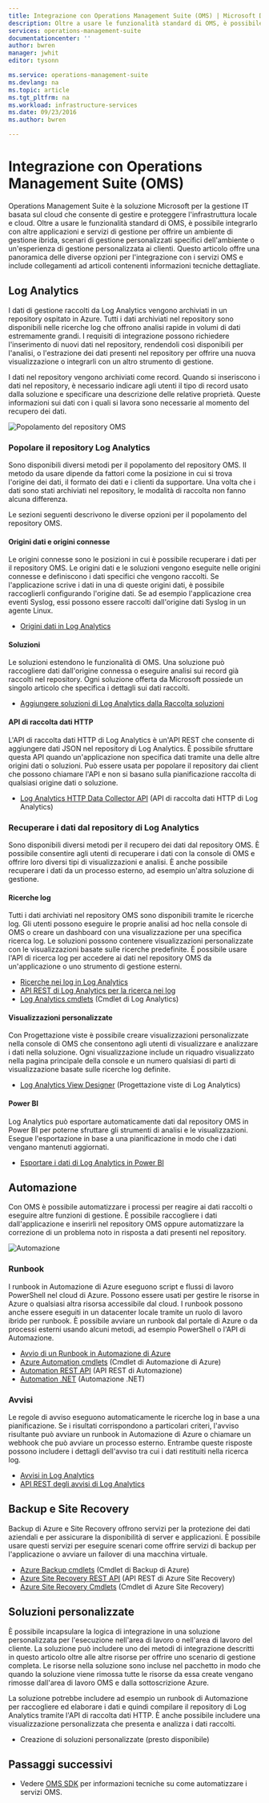 ```yaml
---
title: Integrazione con Operations Management Suite (OMS) | Microsoft Docs
description: Oltre a usare le funzionalità standard di OMS, è possibile integrarlo con altre applicazioni e servizi di gestione per offrire un ambiente di gestione ibrida, scenari di gestione personalizzati specifici dell'ambiente o un'esperienza di gestione personalizzata ai clienti.  Questo articolo offre una panoramica delle diverse opzioni per l'integrazione con OMS e include collegamenti ad articoli contenenti informazioni tecniche dettagliate.
services: operations-management-suite
documentationcenter: ''
author: bwren
manager: jwhit
editor: tysonn

ms.service: operations-management-suite
ms.devlang: na
ms.topic: article
ms.tgt_pltfrm: na
ms.workload: infrastructure-services
ms.date: 09/23/2016
ms.author: bwren

---
```

# <a name="integrating-with-operations-management-suite-(oms)"></a>Integrazione con Operations Management Suite (OMS)
Operations Management Suite è la soluzione Microsoft per la gestione IT basata sul cloud che consente di gestire e proteggere l'infrastruttura locale e cloud.  Oltre a usare le funzionalità standard di OMS, è possibile integrarlo con altre applicazioni e servizi di gestione per offrire un ambiente di gestione ibrida, scenari di gestione personalizzati specifici dell'ambiente o un'esperienza di gestione personalizzata ai clienti.  Questo articolo offre una panoramica delle diverse opzioni per l'integrazione con i servizi OMS e include collegamenti ad articoli contenenti informazioni tecniche dettagliate. 

## <a name="log-analytics"></a>Log Analytics
I dati di gestione raccolti da Log Analytics vengono archiviati in un repository ospitato in Azure.  Tutti i dati archiviati nel repository sono disponibili nelle ricerche log che offrono analisi rapide in volumi di dati estremamente grandi.  I requisiti di integrazione possono richiedere l'inserimento di nuovi dati nel repository, rendendoli così disponibili per l'analisi, o l'estrazione dei dati presenti nel repository per offrire una nuova visualizzazione o integrarli con un altro strumento di gestione.

I dati nel repository vengono archiviati come record.  Quando si inseriscono i dati nel repository, è necessario indicare agli utenti il tipo di record usato dalla soluzione e specificare una descrizione delle relative proprietà.  Queste informazioni sui dati con i quali si lavora sono necessarie al momento del recupero dei dati.

![Popolamento del repository OMS](media/operations-management-suite-integration/repository.png)

### <a name="populate-the-log-analytics-repository"></a>Popolare il repository Log Analytics
Sono disponibili diversi metodi per il popolamento del repository OMS.  Il metodo da usare dipende da fattori come la posizione in cui si trova l'origine dei dati, il formato dei dati e i clienti da supportare.  Una volta che i dati sono stati archiviati nel repository, le modalità di raccolta non fanno alcuna differenza.

Le sezioni seguenti descrivono le diverse opzioni per il popolamento del repository OMS.

#### <a name="connected-sources-and-data-sources"></a>Origini dati e origini connesse
Le origini connesse sono le posizioni in cui è possibile recuperare i dati per il repository OMS.  Le origini dati e le soluzioni vengono eseguite nelle origini connesse e definiscono i dati specifici che vengono raccolti.  Se l'applicazione scrive i dati in una di queste origini dati, è possibile raccoglierli configurando l'origine dati.  Se ad esempio l'applicazione crea eventi Syslog, essi possono essere raccolti dall'origine dati Syslog in un agente Linux.

* [Origini dati in Log Analytics](../log-analytics/log-analytics-data-sources.md)

#### <a name="solutions"></a>Soluzioni
Le soluzioni estendono le funzionalità di OMS.  Una soluzione può raccogliere dati dall'origine connessa o eseguire analisi sui record già raccolti nel repository.  Ogni soluzione offerta da Microsoft possiede un singolo articolo che specifica i dettagli sui dati raccolti.

* [Aggiungere soluzioni di Log Analytics dalla Raccolta soluzioni](../log-analytics/log-analytics-add-solutions.md)

#### <a name="http-data-collector-api"></a>API di raccolta dati HTTP
L'API di raccolta dati HTTP di Log Analytics è un'API REST che consente di aggiungere dati JSON nel repository di Log Analytics.  È possibile sfruttare questa API quando un'applicazione non specifica dati tramite una delle altre origini dati o soluzioni.  Può essere usata per popolare il repository dai client che possono chiamare l'API e non si basano sulla pianificazione raccolta di qualsiasi origine dati o soluzione.

* [Log Analytics HTTP Data Collector API](../log-analytics/log-analytics-data-collector-api.md) (API di raccolta dati HTTP di Log Analytics)

### <a name="retrieve-data-from-the-log-analytics-repository"></a>Recuperare i dati dal repository di Log Analytics
Sono disponibili diversi metodi per il recupero dei dati dal repository OMS.  È possibile consentire agli utenti di recuperare i dati con la console di OMS e offrire loro diversi tipi di visualizzazioni e analisi.  È anche possibile recuperare i dati da un processo esterno, ad esempio un'altra soluzione di gestione.

#### <a name="log-searches"></a>Ricerche log
Tutti i dati archiviati nel repository OMS sono disponibili tramite le ricerche log.  Gli utenti possono eseguire le proprie analisi ad hoc nella console di OMS o creare un dashboard con una visualizzazione per una specifica ricerca log.  Le soluzioni possono contenere visualizzazioni personalizzate con le visualizzazioni basate sulle ricerche predefinite.  È possibile usare l'API di ricerca log per accedere ai dati nel repository OMS da un'applicazione o uno strumento di gestione esterni.  

* [Ricerche nei log in Log Analytics](../log-analytics/log-analytics-log-searches.md)
* [API REST di Log Analytics per la ricerca nei log](../log-analytics/log-analytics-log-search-api.md)
* [Log Analytics cmdlets](https://msdn.microsoft.com/library/mt188224.aspx) (Cmdlet di Log Analytics)

#### <a name="custom-views"></a>Visualizzazioni personalizzate
Con Progettazione viste è possibile creare visualizzazioni personalizzate nella console di OMS che consentono agli utenti di visualizzare e analizzare i dati nella soluzione.  Ogni visualizzazione include un riquadro visualizzato nella pagina principale della console e un numero qualsiasi di parti di visualizzazione basate sulle ricerche log definite.

* [Log Analytics View Designer](../log-analytics/log-analytics-view-designer.md) (Progettazione viste di Log Analytics)

#### <a name="power-bi"></a>Power BI
Log Analytics può esportare automaticamente dati dal repository OMS in Power BI per poterne sfruttare gli strumenti di analisi e le visualizzazioni.  Esegue l'esportazione in base a una pianificazione in modo che i dati vengano mantenuti aggiornati. 

* [Esportare i dati di Log Analytics in Power BI](../log-analytics/log-analytics-powerbi.md)

## <a name="automation"></a>Automazione
Con OMS è possibile automatizzare i processi per reagire ai dati raccolti o eseguire altre funzioni di gestione.  È possibile raccogliere i dati dall'applicazione e inserirli nel repository OMS oppure automatizzare la correzione di un problema noto in risposta a dati presenti nel repository. 

![Automazione](media/operations-management-suite-integration/automate.png)

### <a name="runbooks"></a>Runbook
I runbook in Automazione di Azure eseguono script e flussi di lavoro PowerShell nel cloud di Azure.  Possono essere usati per gestire le risorse in Azure o qualsiasi altra risorsa accessibile dal cloud.  I runbook possono anche essere eseguiti in un datacenter locale tramite un ruolo di lavoro ibrido per runbook.  È possibile avviare un runbook dal portale di Azure o da processi esterni usando alcuni metodi, ad esempio PowerShell o l'API di Automazione.

* [Avvio di un Runbook in Automazione di Azure](../automation/automation-starting-a-runbook.md)
* [Azure Automation cmdlets](https://msdn.microsoft.com/library/dn690262.aspx) (Cmdlet di Automazione di Azure)
* [Automation REST API](https://msdn.microsoft.com/library/mt662285.aspx) (API REST di Automazione)
* [Automation .NET](https://msdn.microsoft.com//library/mt465763.aspx) (Automazione .NET)

### <a name="alerts"></a>Avvisi
Le regole di avviso eseguono automaticamente le ricerche log in base a una pianificazione.  Se i risultati corrispondono a particolari criteri, l'avviso risultante può avviare un runbook in Automazione di Azure o chiamare un webhook che può avviare un processo esterno.  Entrambe queste risposte possono includere i dettagli dell'avviso tra cui i dati restituiti nella ricerca log.

* [Avvisi in Log Analytics](../log-analytics/log-analytics-alerts.md)
* [API REST degli avvisi di Log Analytics](../log-analytics/log-analytics-api-alerts.md)

## <a name="backup-and-site-recovery"></a>Backup e Site Recovery
Backup di Azure e Site Recovery offrono servizi per la protezione dei dati aziendali e per assicurare la disponibilità di server e applicazioni.  È possibile usare questi servizi per eseguire scenari come offrire servizi di backup per l'applicazione o avviare un failover di una macchina virtuale.

* [Azure Backup cmdlets](https://msdn.microsoft.com/library/mt619253.aspx) (Cmdlet di Backup di Azure)
* [Azure Site Recovery REST API](https://msdn.microsoft.com/library/azure/mt750497.aspx) (API REST di Azure Site Recovery)
* [Azure Site Recovery Cmdlets](https://msdn.microsoft.com/library/mt637930.aspx) (Cmdlet di Azure Site Recovery)

## <a name="custom-solutions"></a>Soluzioni personalizzate
È possibile incapsulare la logica di integrazione in una soluzione personalizzata per l'esecuzione nell'area di lavoro o nell'area di lavoro del cliente.  La soluzione può includere uno dei metodi di integrazione descritti in questo articolo oltre alle altre risorse per offrire uno scenario di gestione completa.  Le risorse nella soluzione sono incluse nel pacchetto in modo che quando la soluzione viene rimossa tutte le risorse da essa create vengano rimosse dall'area di lavoro OMS e dalla sottoscrizione Azure.

La soluzione potrebbe includere ad esempio un runbook di Automazione per raccogliere ed elaborare i dati e quindi compilare il repository di Log Analytics tramite l'API di raccolta dati HTTP.  È anche possibile includere una visualizzazione personalizzata che presenta e analizza i dati raccolti.  

* Creazione di soluzioni personalizzate (presto disponibile)    

## <a name="next-steps"></a>Passaggi successivi
* Vedere [OMS SDK](operations-management-suite-sdk.md) per informazioni tecniche su come automatizzare i servizi OMS.  

<!--HONumber=Oct16_HO2-->


